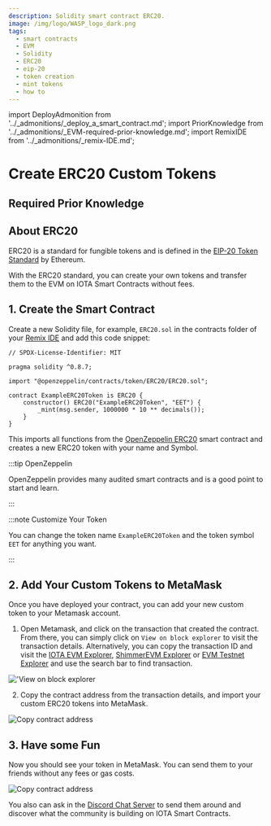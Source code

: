 ```yaml
---
description: Solidity smart contract ERC20.
image: /img/logo/WASP_logo_dark.png
tags:
  - smart contracts
  - EVM
  - Solidity
  - ERC20
  - eip-20
  - token creation
  - mint tokens
  - how to
---
```


import DeployAdmonition from '../_admonitions/_deploy_a_smart_contract.md';
import PriorKnowledge from '../_admonitions/_EVM-required-prior-knowledge.md';
import RemixIDE from '../_admonitions/_remix-IDE.md';

# Create ERC20 Custom Tokens

## Required Prior Knowledge

<PriorKnowledge />

## About ERC20

ERC20 is a standard for fungible tokens and is defined in
the [EIP-20 Token Standard](https://eips.ethereum.org/EIPS/eip-20) by Ethereum.

With the ERC20 standard, you can create your own tokens and transfer them to the EVM on IOTA Smart Contracts without
fees.

<RemixIDE />

## 1. Create the Smart Contract

Create a new Solidity file, for example, `ERC20.sol` in the contracts folder of
your [Remix IDE](https://remix.ethereum.org/) and add this code snippet:

```solidity
// SPDX-License-Identifier: MIT

pragma solidity ^0.8.7;

import "@openzeppelin/contracts/token/ERC20/ERC20.sol";

contract ExampleERC20Token is ERC20 {
    constructor() ERC20("ExampleERC20Token", "EET") {
        _mint(msg.sender, 1000000 * 10 ** decimals());
    }
}
```

This imports all functions from the [OpenZeppelin ERC20](https://docs.openzeppelin.com/contracts/4.x/erc20) smart
contract and creates a new ERC20 token with your name and Symbol.

:::tip OpenZeppelin

OpenZeppelin provides many audited smart contracts and is a good point to start and learn.

:::

:::note Customize Your Token

You can change the token name `ExampleERC20Token` and the token symbol `EET` for anything you want.

:::

<DeployAdmonition/>

## 2. Add Your Custom Tokens to MetaMask

Once you have deployed your contract, you can add your new custom token to your Metamask account.

1. Open Metamask, and click on the transaction that created the contract. From there, you can simply click
   on `View on block explorer` to visit the transaction details. Alternatively, you can copy the transaction ID and
   visit the [IOTA EVM Explorer](https://iota-evm.blockscout.com/),
   [ShimmerEVM Explorer](https://explorer.evm.testnet.shimmer.network/)
   or  [EVM Testnet Explorer](https://explorer.evm.testnet.shimmer.network/) and use the search bar to find transaction.

!['View on block explorer](/img/evm/how-tos/ERC20/metamask-get-transaction-or-go-to-block-explorer.png)

2. Copy the contract address from the transaction details, and import your custom ERC20 tokens into MetaMask.

![Copy contract address](/img/evm/how-tos/ERC20/metamask-import-tokens.png)

## 3. Have some Fun

Now you should see your token in MetaMask. You can send them to your friends without any fees or gas costs.

![Copy contract address](/img/evm/how-tos/ERC20/metamask-erc20-balance.png)

You also can ask in the [Discord Chat Server](https://discord.iota.org) to send them around and discover what the
community is building on IOTA Smart Contracts.
